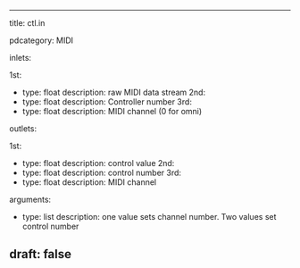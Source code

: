 --- 


title: ctl.in

pdcategory: MIDI

inlets:

  1st:
  - type: float
    description: raw MIDI data stream
  2nd:
  - type: float
    description: Controller number
  3rd:
  - type: float
    description: MIDI channel (0 for omni)

outlets:

  1st:
  - type: float
    description: control value
  2nd:
  - type: float
    description: control number
  3rd:
  - type: float
    description: MIDI channel

arguments:
  - type: list
    description: one value sets channel number. Two values set control number





draft: false
---